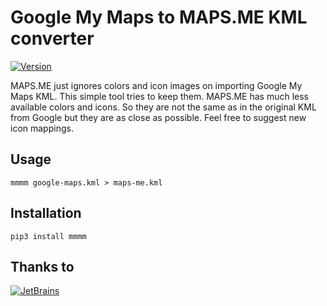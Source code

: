Google My Maps to MAPS.ME KML converter
=======================================

<!-- cut -->
[![Version](https://img.shields.io/pypi/v/mmmm.svg)](https://pypi.org/project/mmmm/)
<!-- end -->
MAPS.ME just ignores colors and icon images on importing Google My Maps KML.
This simple tool tries to keep them.
MAPS.ME has much less available colors and icons.
So they are not the same as in the original KML from Google but they are as close as possible.
Feel free to suggest new icon mappings.

Usage
-----

    mmmm google-maps.kml > maps-me.kml

Installation
------------

    pip3 install mmmm

<!-- cut -->
Thanks to
---------
[![JetBrains](https://raw.githubusercontent.com/igrmk/mmmm/master/svg/jetbrains.svg)](https://www.jetbrains.com/?from=mmmm)
<!-- end -->
